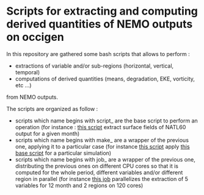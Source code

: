 # Scripts for extracting and computing derived quantities of NEMO outputs on occigen

In this repository are gathered some bash scripts that allows to perform :

  - extractions of variable and/or sub-regions (horizontal, vertical, temporal)
  - computations of derived quantities (means, degradation, EKE, vorticity, etc ...)

from NEMO outputs.

The scripts are organized as follow : 
  -  scripts which name begins with script_ are the base script to perform an operation (for instance : [this script](https://github.com/auraoupa/extract-occigen/blob/main/script_extract_surf_NATL60_1month.ksh) extract surface fields of NATL60 output for a given month)
  -  scripts which name begins with make_ are a wrapper of the previous one, applying it to a particular case  (for instance [this script](https://github.com/auraoupa/extract-occigen/blob/main/script_extract_surf_eNATL60-BLB002_REG_VAR_MONTH.ksh) apply [this base script](https://github.com/auraoupa/extract-occigen/blob/main/script_extract_surf_eNATL60_1month.ksh) for a particular simulation)
  -  scripts which name begins with job_ are a wrapper of the previous one, distributing the previous ones on different CPU cores so that it is computed for the whole period, different variables and/or different region in parallel (for instance [this job](https://github.com/auraoupa/extract-occigen/blob/main/job_extract_3D_eNATL60-EUROSEA.ksh) parallelizes the extraction of 5 variables for 12 month and 2 regions on 120 cores) 
